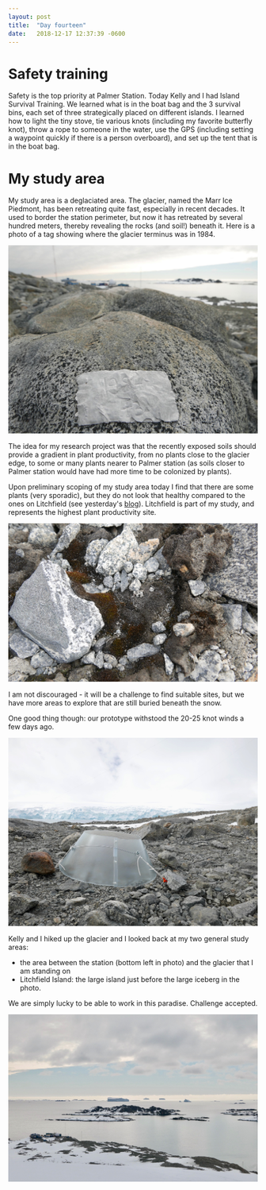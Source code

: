 ```yaml
---
layout: post
title:  "Day fourteen"
date:   2018-12-17 12:37:39 -0600
---
```


# Safety training
Safety is the top priority at Palmer Station. Today Kelly and I had Island Survival Training. We learned what is in the boat bag and the 3 survival bins, each set of three strategically placed on different islands. I learned how to light the tiny stove, tie various knots (including my favorite butterfly knot), throw a rope to someone in the water, use the GPS (including setting a waypoint quickly if there is a person overboard), and set up the tent that is in the boat bag. 

# My study area
My study area is a deglaciated area. The glacier, named the Marr Ice Piedmont, has been retreating quite fast, especially in recent decades. It used to border the station perimeter, but now it has retreated by several hundred meters, thereby revealing the rocks (and soil!) beneath it. Here is a photo of a tag showing where the glacier terminus was in 1984. 

![Glacier terminus in 1984](/assets/blog_photos/181217/p1060536.jpg)

The idea for my research project was that the recently exposed soils should provide a gradient in plant productivity, from no plants close to the glacier edge, to some or many plants nearer to Palmer station (as soils closer to Palmer station would have had more time to be colonized by plants). 

Upon preliminary scoping of my study area today I find that there are some plants (very sporadic), but they do not look that healthy compared to the ones on Litchfield (see yesterday's [blog][day13]). Litchfield is part of my study, and represents the highest plant productivity site. 

![Moss behind Palmer station](/assets/blog_photos/181217/p1060532.jpg)

I am not discouraged - it will be a challenge to find suitable sites, but we have more areas to explore that are still buried beneath the snow. 

One good thing though: our prototype withstood the 20-25 knot winds a few days ago. 

![Chamber prototype](/assets/blog_photos/181217/p1060490.jpg)

Kelly and I hiked up the glacier and I looked back at my two general study areas: 
* the area between the station (bottom left in photo) and the glacier that I am standing on
* Litchfield Island: the large island just before the large iceberg in the photo.

We are simply lucky to be able to work in this paradise. Challenge accepted.

![Two study areas](/assets/blog_photos/181217/p1060529.jpg)

[day13]: https://natasjavgestel.github.io/blog/2018/12/16/day-thirteen
